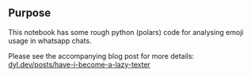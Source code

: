 ## Purpose

This notebook has some rough python (polars) code for analysing emoji usage in whatsapp chats.

Please see the accompanying blog post for more details: [dyl.dev/posts/have-i-become-a-lazy-texter](https://www.dyl.dev/posts/have-i-become-a-lazy-texter)

